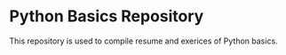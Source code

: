 # Python Basics Repository
This repository is used to compile resume and exerices of Python basics.
